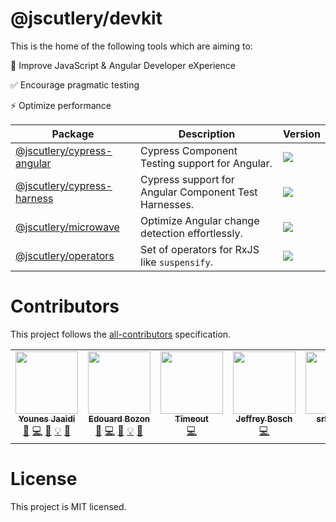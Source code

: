 # @jscutlery/devkit

This is the home of the following tools which are aiming to:

🍰 Improve JavaScript & Angular Developer eXperience

✅ Encourage pragmatic testing

⚡️ Optimize performance

| Package                                                  | Description                                           | Version                                                         |
| -------------------------------------------------------- | ----------------------------------------------------- | --------------------------------------------------------------- |
| [@jscutlery/cypress-angular](./packages/cypress-angular) | Cypress Component Testing support for Angular.        | <img src="https://badgen.net/npm/v/@jscutlery/cypress-angular"> |
| [@jscutlery/cypress-harness](./packages/cypress-harness) | Cypress support for Angular Component Test Harnesses. | <img src="https://badgen.net/npm/v/@jscutlery/cypress-harness"> |
| [@jscutlery/microwave](./packages/microwave)             | Optimize Angular change detection effortlessly.       | <img src="https://badgen.net/npm/v/@jscutlery/microwave">       |
| [@jscutlery/operators](./packages/operators)             | Set of operators for RxJS like `suspensify`.          | <img src="https://badgen.net/npm/v/@jscutlery/operators">       |

# Contributors

This project follows the [all-contributors](https://github.com/all-contributors/all-contributors) specification.

<!-- ALL-CONTRIBUTORS-LIST:START - Do not remove or modify this section -->
<!-- prettier-ignore-start -->
<!-- markdownlint-disable -->
<table>
  <tr>
    <td align="center"><a href="https://marmicode.io/"><img src="https://avatars2.githubusercontent.com/u/2674658?v=4?s=100" width="100px;" alt=""/><br /><sub><b>Younes Jaaidi</b></sub></a><br /><a href="https://github.com/jscutlery/devkit/issues?q=author%3Ayjaaidi" title="Bug reports">🐛</a> <a href="https://github.com/jscutlery/devkit/commits?author=yjaaidi" title="Code">💻</a> <a href="https://github.com/jscutlery/devkit/commits?author=yjaaidi" title="Documentation">📖</a> <a href="#example-yjaaidi" title="Examples">💡</a> <a href="#ideas-yjaaidi" title="Ideas, Planning, & Feedback">🤔</a></td>
    <td align="center"><a href="https://www.codamit.dev/"><img src="https://avatars0.githubusercontent.com/u/8522558?v=4?s=100" width="100px;" alt=""/><br /><sub><b>Edouard Bozon</b></sub></a><br /><a href="https://github.com/jscutlery/devkit/issues?q=author%3Aedbzn" title="Bug reports">🐛</a> <a href="https://github.com/jscutlery/devkit/commits?author=edbzn" title="Code">💻</a> <a href="https://github.com/jscutlery/devkit/commits?author=edbzn" title="Documentation">📖</a> <a href="#example-edbzn" title="Examples">💡</a> <a href="#ideas-edbzn" title="Ideas, Planning, & Feedback">🤔</a></td>
    <td align="center"><a href="https://github.com/Timeout-Timo"><img src="https://avatars.githubusercontent.com/u/23127274?v=4?s=100" width="100px;" alt=""/><br /><sub><b>Timeout</b></sub></a><br /><a href="https://github.com/jscutlery/devkit/commits?author=Timeout-Timo" title="Code">💻</a></td>
    <td align="center"><a href="https://jefiozie.github.io/"><img src="https://avatars.githubusercontent.com/u/17835373?v=4?s=100" width="100px;" alt=""/><br /><sub><b>Jeffrey Bosch</b></sub></a><br /><a href="https://github.com/jscutlery/devkit/commits?author=Jefiozie" title="Code">💻</a></td>
    <td align="center"><a href="https://github.com/srleecode"><img src="https://avatars.githubusercontent.com/u/13536934?v=4?s=100" width="100px;" alt=""/><br /><sub><b>srleecode</b></sub></a><br /><a href="https://github.com/jscutlery/devkit/issues?q=author%3Asrleecode" title="Bug reports">🐛</a> <a href="https://github.com/jscutlery/devkit/commits?author=srleecode" title="Code">💻</a></td>
  </tr>
</table>

<!-- markdownlint-restore -->
<!-- prettier-ignore-end -->

<!-- ALL-CONTRIBUTORS-LIST:END -->

# License

This project is MIT licensed.
